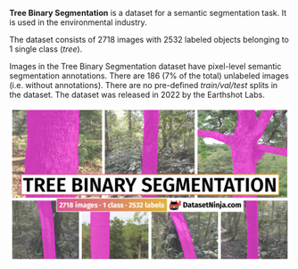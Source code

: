 **Tree Binary Segmentation** is a dataset for a semantic segmentation task. It is used in the environmental industry. 

The dataset consists of 2718 images with 2532 labeled objects belonging to 1 single class (*tree*).

Images in the Tree Binary Segmentation dataset have pixel-level semantic segmentation annotations. There are 186 (7% of the total) unlabeled images (i.e. without annotations). There are no pre-defined <i>train/val/test</i> splits in the dataset. The dataset was released in 2022 by the Earthshot Labs.

<img src="https://github.com/dataset-ninja/tree-binary-segmentation/raw/main/visualizations/poster.png">
